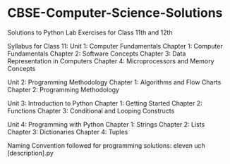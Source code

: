 # CBSE-Computer-Science-Solutions
Solutions to Python Lab Exercises for Class 11th and 12th

Syllabus for Class 11:
Unit 1: Computer Fundamentals
  Chapter 1: Computer Fundamentals
  Chapter 2: Software Concepts
  Chapter 3: Data Representation in Computers
  Chapter 4: Microprocessors and Memory Concepts

Unit 2: Programming Methodology
  Chapter 1: Algorithms and Flow Charts
  Chapter 2: Programming Methodology

Unit 3: Introduction to Python
  Chapter 1: Getting Started
  Chapter 2: Functions
  Chapter 3: Conditional and Looping Constructs

Unit 4: Programming with Python
  Chapter 1: Strings
  Chapter 2: Lists
  Chapter 3: Dictionaries
  Chapter 4: Tuples
  
Naming Convention followed for programming solutions:
eleven u<unit number>ch<chapter number> <le number> [description].py
